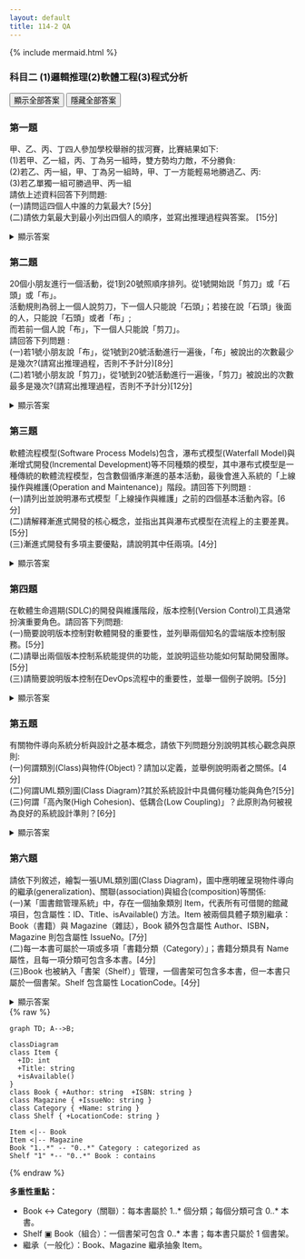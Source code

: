 ```yaml
---
layout: default
title: 114-2 QA
---
```


{% include mermaid.html %}

### 科目二 (1)邏輯推理(2)軟體工程(3)程式分析
<p>
  <button id="showAll">顯示全部答案</button>
  <button id="hideAll">隱藏全部答案</button>
</p>

### 第一題
甲、乙、丙、丁四人參加學校舉辦的拔河賽，比賽結果如下:<br/>
(1)若甲、乙一組，丙、丁為另一組時，雙方勢均力敵，不分勝負:<br/>
(2)若乙、丙一組，甲、丁為另一組時，甲、丁一方能輕易地勝過乙、丙:<br/>
(3)若乙單獨一組可勝過甲、丙一組<br/>
請依上述資料回答下列問題:<br/>
(一)請問這四個人中誰的力氣最大? [5分]<br/>
(二)請依力氣最大到最小列出四個人的順序，並寫出推理過程與答案。 [15分]<br/>

<details markdown="1">
  <summary>顯示答案</summary>

<br>
  下面用「力氣數值」來表示四人的力量：甲=a、乙=b、丙=c、丁=d。拔河取決於兩邊力量總和比較。

已知：

1. 甲+乙 與 丙+丁 勢均力敵 ⇒ a + b = c + d …(I)
2. 乙+丙 對 甲+丁，甲+丁輕易獲勝 ⇒ a + d > b + c …(II)
3. 乙 單挑 甲+丙，乙獲勝 ⇒ b > a + c …(III)

解題
(II) 利用 (I) 消去 d：由 (I) 得 d = a + b − c。代入 (II)：
a + (a + b − c) > b + c
⇔ 2a + b − c > b + c
⇔ 2a > 2c
⇔ a > c …(A)
由 (I) 得 d = a + b − c。又因 (A) 知 a > c，故 a − c > 0，
⇒ d = b + (a − c) > b …(B)
再由 (III) 知 b > a，且 b > c。綜合 (B) 與 (III)：
d > b > a > c

作答

(一) 力氣最大者：丁。<br>
(二) 由大到小之順序：丁 ＞ 乙 ＞ 甲 ＞ 丙。推理如上：(I)(II) 推得 a>c，再由 d=a+b−c 得 d>b；配合 (III) 的 b>a、b>c，故整體序為 d>b>a>c。

</details>


### 第二題
20個小朋友進行一個活動，從1到20號照順序排列。從1號開始説「剪刀」或「石頭」或「布」。<br/>
活動規則為弱上一個人說剪刀，下一個人只能說「石頭」；若接在說「石頭」後面的人，只能說「石頭」或者「布」;<br/>
而若前一個人說「布」，下一個人只能說「剪刀」。<br/>
請回答下列問題 :<br/>
(一)若1號小朋友說「布」，從1號到20號活動進行一遍後，「布」被說出的次數最少是幾次?(請寫出推理過程，否則不予計分)[8分]<br/>
(二)若1號小朋友說「剪刀」，從1號到20號活動進行一遍後，「剪刀」被說出的次數最多是幾次?(請寫出推理過程，否則不予計分)[12分]<br/>

<details markdown="1">
  <summary>顯示答案</summary>

先把規則寫成「狀態轉移」方便推理：
說「剪刀」→ 下一個人只能說「石頭」
說「布」→ 下一個人只能說「剪刀」
說「石頭」→ 下一個人可以說「石頭」或「布」

(一) 1 號說「布」→ 一輪後「布」最少幾次？
1 號「布」→ 2 號必「剪刀」→ 3 號必「石頭」。
之後只要每逢輪到「石頭」時都不選「布」、一直選「石頭」，就永遠不會再觸發「布」。

範例極小次數序列（20 人）：
1布，2剪刀，3石頭，4石頭，…，20石頭
「布」出現次數：只有第 1 人那一次 ⇒ 1 次（最少）
答案（1）：1 次

(二) 1 號說「剪刀」→ 一輪後「剪刀」最多幾次？
要得到「剪刀」，前一個人必須說「布」（因為「布」→下一個只能「剪刀」）。
而「布」只有在前一個是「石頭」時才可被選出。再者，任一個「剪刀」之後下一個必是「石頭」。
因此，從某個「石頭」開始，每造一次「石頭→布→剪刀→石頭」的三步循環，就能多製造 1 次「剪刀」，並回到「石頭」準備下一輪。這個循環長度固定為 3 人。

- 起點：1 號已是「剪刀」，2 號必是「石頭」。
- 從第 3 人起到第 20 人，還有 18 個位置，可塞入最多 18 ÷ 3 = 6 個三步循環。
- 每個循環貢獻 1 次「剪刀」，再加上第 1 人原本的「剪刀」1 次，合計 6 + 1 = 7 次。
- 可達成的範例極大序列（讓最後一位也說到剪刀）：
1剪刀，2石頭，3石頭，4布，5剪刀，6石頭，7布，8剪刀，9石頭，
10布，11剪刀，12石頭，13布，14剪刀，15石頭，16布，17剪刀，18石頭，19布，20剪刀
（統計「剪刀」在 1、5、8、11、14、17、20 共 7 次）

答案（2）：7 次
</details>

### 第三題
軟體流程模型(Software Process Models)包含，瀑布式模型(Waterfall Model)與漸增式開發(Incremental Development)等不同種類的模型，其中瀑布式模型是一種傳統的軟體流程模型，包含數個循序漸進的基本活動，最後會進入系統的「上線操作與維護(Operation and Maintenance)」階段。請回答下列問題 :<br/>
(一)請列出並說明瀑布式模型「上線操作與維護」之前的四個基本活動內容。[6分]<br/>
(二)請解釋漸進式開發的核心概念，並指出其與瀑布式模型在流程上的主要差異。[5分]<br/>
(三)漸進式開發有多項主要優點，請說明其中任兩項。[4分]<br/>

<details markdown="1">
  <summary>顯示答案</summary>

### (一) 瀑布式模型「上線操作與維護」之前的四個基本活動
1. 需求分析與規格（Requirements/Specification）
蒐集利害關係人需求，澄清範圍與限制，形成可驗證的需求規格書（功能/非功能、介面、資料等）。
2. 系統與軟體設計（System & Software Design）
進行架構設計（模組切分、介面、資料庫、通訊）、詳細設計（演算法、資料結構、類別/API）以滿足規格。
3. 實作與單元測試（Implementation & Unit Testing）
依詳細設計撰寫程式碼，對各模組/類別進行單元測試，確保基本功能正確與內部品質（邏輯、邊界條件）。
4. 整合與系統測試（Integration & System Testing）
逐步整合模組，執行整合測試、系統/效能/安全/相容性測試，驗證系統符合需求規格並準備交付。
之後才進入：上線操作與維護（Operation & Maintenance）。

---

(二) 漸進式開發的核心概念與與瀑布式差異
核心概念：
- 把需求分成多個「可交付增量（increment）」，每個增量都經歷需求→設計→實作→測試→可運作交付。
- 透過短週期反覆與使用者回饋，逐步擴充系統功能並修正需求。
與瀑布式的主要差異：
- 流程節奏： 瀑布式是一次性、順序完成再交付；漸進式是多次、小批量完成並多次交付。
- 需求處理： 瀑布式傾向前期凍結需求；漸進式容許需求演進、每次迭代校正方向。
- 風險/回饋： 瀑布式回饋晚、風險後置；漸進式早期可見成果、風險分散且可快速調整。

---

(三) 漸進式開發的兩項主要優點（任兩項即可
- 更早交付價值：先完成高優先功能，縮短上市時間（time-to-value）。
- 降低風險：把大專案切小塊，問題早暴露、影響面小。
- 需求貼近實際：每次交付都有使用者回饋，成品更符合需求。
- 更易測試與品質控管：每個增量範圍小、可控性高。

</details>

### 第四題
在軟體生命週期(SDLC)的開發與維護階段，版本控制(Version Control)工具通常扮演重要角色。請回答下列問題:<br/>
(一)簡要說明版本控制對軟體開發的重要性，並列舉兩個知名的雲端版本控制服務。[5分]<br/>
(二)請舉出兩個版本控制系統能提供的功能，並說明這些功能如何幫助開發團隊。[5分]<br/>
(三)請簡要說明版本控制在DevOps流程中的重要性，並舉一個例子說明。[5分]<br/>

<details markdown="1">
  <summary>顯示答案</summary>

### (一) 為何重要？+ 雲端服務例子 [5分]
- 重要性（摘述）
作為單一真相來源（Single Source of Truth）：集中管理每次修改，保留完整歷史與責任歸屬。
協作與並行開發：多人可同時開發不同功能/修 bug，透過分支與合併控制變更。
可追溯/可回復：出錯能快速比較差異、回滾版本；版本標記便於發版管理。
自動化基礎：變更即事件，能觸發測試、建置、部署。
- 雲端版本控制服務（任列二）
GitHub、GitLab、Bitbucket、Azure Repos（任選其二即可）

---

### (二) 版本控制系統提供的功能與幫助（舉二項說明）[5分]
- 分支（Branching）與合併（Merging）
幫助：功能開發、修補與試驗在各自分支進行，互不干擾；完成後合併回主線，降低衝突與風險。
- 拉取請求/合併請求（PR/MR）與程式碼審查
幫助：在合併前進行同儕審查、跑自動測試與靜態掃描，提升品質並建立審計軌跡。
- 版本標記（Tag/Release）、差異/歷史追蹤（Diff/Log/Blame）、存取權限與保護分支、鉤子/Hooks 觸發自動化。
  
---

### (三) 在 DevOps 流程中的重要性 + 範例
重要性：版本控制是 DevOps 的管道入口與可追溯中樞。所有基礎設施即程式（IaC）、應用程式碼、組態都進入 VCS；每次提交（commit）成為可觀測、可審核、可復原的變更單位，同時觸發 CI/CD 自動化測試、建置、部署，落實小步快跑與持續交付。

- 範例：
開發者對 feature/payment 分支提交 → 自動觸發 CI 跑單元/整合測試與安全掃描 → 發 PR/MR，通過審查與管控規則（如覆蓋率門檻）後合併到 main → CD 管線自動建置映像、套用 Terraform/Kubernetes 到Staging，驗收通過再「一鍵/自動」推到Production；若發現問題，以 VCS 標記的上一版 v1.2.3 立即回滾。
</details>

### 第五題
有關物件導向系統分析與設計之基本概念，請依下列問題分別說明其核心觀念與原則:<br/>
(一)何謂類別(Class)與物件(Object)？請加以定義，並舉例說明兩者之關係。[4分]<br/>
(二)何謂UML類別圖(Class Diagram)?其於系統設計中具備何種功能與角色?[5分]<br/>
(三)何謂「高內聚(High Cohesion)、低耦合(Low Coupling)」？此原則為何被視為良好的系統設計準則？[6分]<br/>

<details markdown="1">
  <summary>顯示答案</summary>

### (一) 類別（Class）與物件（Object）是什麼？關係為何？
- 類別：一種「藍圖/模板」，定義一群物件共有的屬性（state）與方法（behavior）。
例：Class Account { balance, owner; deposit(); withdraw(); }
- 物件：依類別「實例化」後得到的個體，有身分（identity）、狀態（屬性值）與行為（可呼叫的方法）。
例：Account#A001（owner=Vince, balance=1000）、Account#A002（owner=Mary, balance=500）。
- 關係：類別→可產生多個物件；物件共享類別定義的行為，但各自持有不同狀態。類別是抽象、物件是具體。

---

### (二) 什麼是 UML 類別圖？在設計中的功能與角色？
- 定義：UML 類別圖是描述系統靜態結構的圖，顯示類別、屬性、操作（方法）以及類別間的關係。
常見關係：關聯（含多重性 1、0..1、1..*）、聚合（空心菱形）、組合（實心菱形）、繼承/泛化（空心三角）、實作、相依等。

- 功能/角色：
1. 領域建模：把問題領域概念化為類別與關係。
2. 設計溝通：團隊對齊資料結構與模組邊界（API/介面）。
3. 開發依據：作為程式骨架/資料庫結構的依循（有時可自動產生程式碼/ERD）。
4. 可追溯性：需求→設計→實作的對應更清楚。

---

### (三) 何謂「高內聚、低耦合」？為何是良好準則？

- 高內聚（High Cohesion）：模組/類別專注於單一職責與密切相關的功能；內部元素彼此關聯度高。<br>
> 例：PaymentService 只處理付款流程，不混入寄信、報表。
- 低耦合（Low Coupling）：模組間相依最小、介面清楚，一個模組的變更不致波及他模組。
> 例：PaymentService 依賴 INotifier 介面而非具體 EmailNotifier（以介面與相依反轉/DI降低耦合）。
- 為何好：
> 1. 可維護/易修改：變更影響面小。
> 2. 可重用/可測試：職責單純，單元測試容易。
> 3. 可擴充：透過替換實作（策略/多型）擴充行為。
> 4. 品質與穩定度提高：錯誤更易定位、復用更安全。
> 實務對應：SRP（單一職責）、ISP（介面隔離）、DIP（相依反轉）、封裝/資訊隱藏、事件/觀察者解耦等，都是實現高內聚低耦合的常見手段。

</details>
<div class="qa" markdown="1">

### 第六題
請依下列敘述，繪製一張UML類別圖(Class Diagram)，圖中應明確呈現物件導向的繼承(generalization)、關聯(association)與組合(composition)等關係:<br/>
(一)某「圖書館管理系統」中，存在一個抽象類別 Item，代表所有可借閱的館藏項目，包含屬性：ID、Title、isAvailable() 方法。Item 被兩個具體子類別繼承：Book（書籍）與 Magazine（雜誌），Book 額外包含屬性 Author、ISBN，Magazine 則包含屬性 IssueNo。[7分]<br/>
(二)每一本書可屬於一項或多項「書籍分類（Category）」；書籍分類具有 Name 屬性，且每一項分類可包含多本書。[4分]<br/>
(三)Book 也被納入「書架（Shelf）」管理，一個書架可包含多本書，但一本書只屬於一個書架。Shelf 包含屬性 LocationCode。[4分]<br/>

<details>
  <summary>顯示答案</summary>
  <!-- 圖放在 details 外，由 CSS 控制顯示 -->
</details>

<div class="answer" markdown="1">
{% raw %}

```mermaid
graph TD; A-->B;
```

```mermaid
classDiagram
class Item {
  +ID: int
  +Title: string
  +isAvailable()
}
class Book { +Author: string  +ISBN: string }
class Magazine { +IssueNo: string }
class Category { +Name: string }
class Shelf { +LocationCode: string }

Item <|-- Book
Item <|-- Magazine
Book "1..*" -- "0..*" Category : categorized as
Shelf "1" *-- "0..*" Book : contains
```
{% endraw %}

**多重性重點：**
- Book ↔ Category（關聯）：每本書屬於 1..* 個分類；每個分類可含 0..* 本書。
- Shelf ▣ Book（組合）：一個書架可包含 0..* 本書；每本書只屬於 1 個書架。
- 繼承（一般化）：Book、Magazine 繼承抽象 Item。
</div>

</div>


<script>
(function(){
  // 讓每題 .qa 裡的 .answer 跟著 details 的 open 狀態顯示/隱藏
  function wireQA(qa){
    const details = qa.querySelector('details');
    const answer  = qa.querySelector('.answer');
    if (!details || !answer) return;
    const sync = () => { answer.style.display = details.open ? 'block' : 'none'; };
    sync();
    details.addEventListener('toggle', sync);
  }

  document.addEventListener('DOMContentLoaded', () => {
    document.querySelectorAll('.qa').forEach(wireQA);

    // 你原本的「顯示/隱藏全部」按鈕也一併同步答案區
    const openAll = (open) => {
      document.querySelectorAll('.qa details').forEach(d => { d.open = open; });
      document.querySelectorAll('.qa .answer').forEach(a => { a.style.display = open ? 'block' : 'none'; });
    };
    document.getElementById('showAll')?.addEventListener('click', () => openAll(true));
    document.getElementById('hideAll')?.addEventListener('click', () => openAll(false));
  });
})();
</script>

